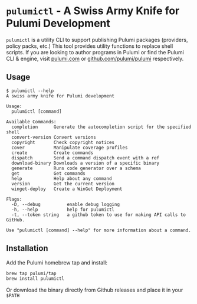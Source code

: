 # `pulumictl` - A Swiss Army Knife for Pulumi Development

`pulumictl` is a utility CLI to support publishing Pulumi packages (providers, policy packs, etc.) This tool provides utility functions to replace shell scripts. If you are looking to author programs in Pulumi or find the Pulumi CLI & engine, visit [pulumi.com](https://www.pulumi.com) or [github.com/pulumi/pulumi](https://github.com/pulumi/pulumi) respectively.

## Usage

```
$ pulumictl --help
A swiss army knife for Pulumi development

Usage:
  pulumictl [command]

Available Commands:
  completion      Generate the autocompletion script for the specified shell
  convert-version Convert versions
  copyright       Check copyright notices
  cover           Manipulate coverage profiles
  create          Create commands
  dispatch        Send a command dispatch event with a ref
  download-binary Downloads a version of a specific binary
  generate        Runs code generator over a schema
  get             Get commands
  help            Help about any command
  version         Get the current version
  winget-deploy   Create a WinGet Deployment

Flags:
  -D, --debug          enable debug logging
  -h, --help           help for pulumictl
  -t, --token string   a github token to use for making API calls to GitHub.

Use "pulumictl [command] --help" for more information about a command.
```

## Installation

Add the Pulumi homebrew tap and install:

```bash
brew tap pulumi/tap
brew install pulumictl
```

Or download the binary directly from Github releases and place it in your `$PATH`
